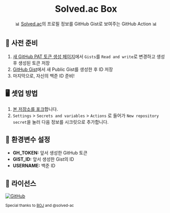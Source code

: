 <h1 align="center">Solved.ac Box</h1>

<p align="center">
  📊 <a href="https://solved.ac">Solved.ac</a>의 프로필 정보를 GitHub Gist로 보여주는 GitHub Action 📊
</p>

## 🎒 사전 준비

1. [새 GitHub PAT 토큰 생성 페이지](https://github.com/settings/personal-access-tokens/new)에서 `Gists`를 `Read and write`로 변경하고 생성 후 생성된 토큰 저장
2. [GitHub Gist](https://gist.github.com/)에서 새 Public Gist를 생성한 후 ID 저장
3. 마지막으로, 자신의 백준 ID 준비!

## 🖥 셋업 방법

1. [본 저장소를 포크](https://github.com/abiriadev/solvedac-box/fork)합니다.
2. `Settings` > `Secrets and variables` > `Actions` 로 들어가 `New repository secret`을 눌러 다음 정보를 시크릿으로 추가합니다.

## 🤫 환경변수 설정

-   **GH_TOKEN:** 앞서 생성한 GitHub 토큰
-   **GIST_ID:** 앞서 생성한 Gist의 ID
-   **USERNAME:** 백준 ID

## 📄 라이선스

[![GitHub](https://img.shields.io/github/license/abiriadev/pia?color=17ce3a&style=for-the-badge)](./LICENSE)

<small>Special thanks to [BOJ](https://www.acmicpc.net/) and @solved-ac</small>

